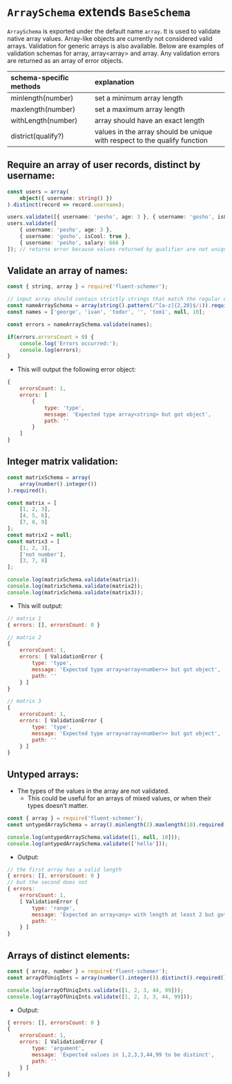# `ArraySchema` **extends** `BaseSchema`

`ArraySchema` is exported under the default name `array`. It is used to validate native array values.
Array-like objects are currently not considered valid arrays. Validation for generic arrays is also available.
Below are examples of validation schemas for array<string>, array<array<int>> and array<any>. Any validation errors are returned as an array of error objects.

| schema-specific methods                 | explanation                                   |
|:--------------------------------------- |:--------------------------------------------- |
| minlength(number)                       | set a minimum array length                    |
| maxlength(number)                       | set a maximum array length                    |
| withLength(number)                      | array should have an exact length             |
| district(qualify?)                      | values in the array should be unique with respect to the qualify function          |

## Require an array of user records, distinct by username:
```ts
const users = array(
	object({ username: string() })
).distinct(record => record.username);

users.validate([{ username: 'pesho', age: 3 }, { username: 'gosho', isCool: true }); // ok
users.validate([
	{ username: 'pesho', age: 3 },
	{ username: 'gosho', isCool: true },
	{ username: 'pesho', salary: 666 }
]); // returns error because values returned by qualifier are not unique
```

## Validate an array of names:

```js
const { string, array } = require('fluent-schemer');

// input array should contain strictly strings that match the regular expression
const nameArraySchema = array(string().pattern(/^[a-z]{2,20}$/i)).required();
const names = ['george', 'ivan', 'todor', '', 'tom1', null, 10];

const errors = nameArraySchema.validate(names);

if(errors.errorsCount > 0) {
	console.log('Errors occurred:');
	console.log(errors);
}
```

- This will output the following error object:
```js
{
    errorsCount: 1,
    errors: [
        {
            type: 'type',
            message: 'Expected type array<string> but got object',
            path: ''
        }
    ]
}
```

## Integer matrix validation:

```js
const matrixSchema = array(
	array(number().integer())
).required();

const matrix = [
    [1, 2, 3],
    [4, 5, 6],
    [7, 8, 9]
];
const matrix2 = null;
const matrix3 = [
    [1, 2, 3],
	['not number'],
	[3, 7, 8]
];

console.log(matrixSchema.validate(matrix));
console.log(matrixSchema.validate(matrix2));
console.log(matrixSchema.validate(matrix3));
```

- This will output:
```js
// matrix 1
{ errors: [], errorsCount: 0 }

// matrix 2
{
	errorsCount: 1,
	errors: [ ValidationError {
		type: 'type',
		message: 'Expected type array<array<number>> but got object',
		path: ''
	} ]
}

// matrix 3
{
	errorsCount: 1,
	errors: [ ValidationError {
		type: 'type',
		message: 'Expected type array<array<number>> but got object',
		path: ''
	} ]
}
```

## Untyped arrays:

- The types of the values in the array are not validated.
	- This could be useful for an arrays of mixed values, or when their types doesn't matter.

```js
const { array } = require('fluent-schemer');
const untypedArraySchema = array().minlength(2).maxlength(10).required();

console.log(untypedArraySchema.validate([1, null, 10]));
console.log(untypedArraySchema.validate(['hello']));
```

- Output:
```js
// the first array has a valid length
{ errors: [], errorsCount: 0 }
// but the second does not
{ errors:
	errorsCount: 1,
	[ ValidationError {
		type: 'range',
		message: 'Expected an array<any> with length at least 2 but got length 1',
		path: ''
	} ]
}
```

## Arrays of distinct elements:

```js
const { array, number } = require('fluent-schemer');
const arrayOfUniqInts = array(number().integer()).distinct().required();

console.log(arrayOfUniqInts.validate([1, 2, 3, 44, 99]));
console.log(arrayOfUniqInts.validate([1, 2, 3, 3, 44, 99]));
```

- Output:

```js
{ errors: [], errorsCount: 0 }
{
	errorsCount: 1,
	errors:	[ ValidationError {
		type: 'argument',
		message: 'Expected values in 1,2,3,3,44,99 to be distinct',
		path: ''
	} ]	
}
```
